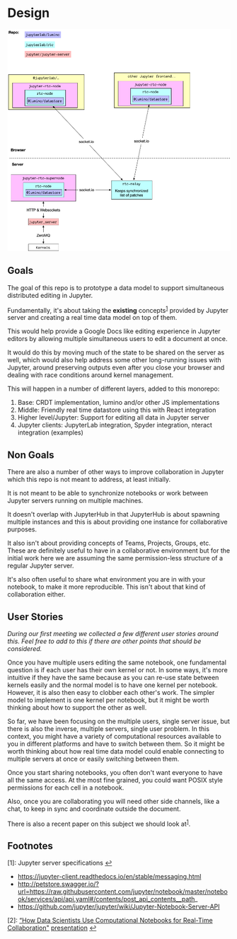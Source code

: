 # Design

![](./scratch/diagram.png)

## Goals

The goal of this repo is to prototype a data model to support simultaneous distributed
editing in Jupyter.

Fundamentally, it's about taking the **existing** concepts<sup id="a1">[1](#f1)</sup> provided by Jupyter server and creating a real time data model on top of them.

This would help provide a Google Docs like editing experience in Jupyter editors by
allowing multiple simultaneous users to edit a document at once.

It would do this by moving much of the state to be shared on the server as well,
which would also help address some other long-running issues with Jupyter, around
preserving outputs even after you close your browser and dealing with race conditions
around kernel management.


This will happen in a number of different layers, added to this monorepo:

1. Base: CRDT implementation, lumino and/or other JS implementations
2. Middle: Friendly real time datastore using this with React integration
3. Higher level/Jupyter: Support for editing all data in Jupyter server
4. Jupyter clients: JupyterLab integration, Spyder integration, nteract integration (examples)

## Non Goals

There are also a number of other ways to improve collaboration in Jupyter which this repo is not meant to address, at least initially.

It is not meant to be able to synchronize notebooks or work between Jupyter servers
running on multiple machines.

It doesn't overlap with JupyterHub in that JupyterHub is about spawning multiple instances and this is about providing one instance for collaborative purposes.

It also isn't about providing concepts of Teams, Projects, Groups, etc. These are definitely useful to have in a collaborative environment but for the initial work here we are assuming the same permission-less structure of a regular Jupyter server.

It's also often useful to share what environment you are in with your notebook, to make it more reproducible. This isn't about that kind of collaboration either.


## User Stories

*During our first meeting we collected a few different user stories around this. Feel free to add to this if there are other points that should be considered.*

Once you have multiple users editing the same notebook, one fundamental question is if each user has their own kernel or not. In some ways, it's more intuitive if they have the same because as you can re-use state between kernels easily and the normal model is to have one kernel per notebook. However, it is also then easy to clobber each other's work. The simpler model to implement is one kernel per notebook, but it might be worth thinking about how to support the other as well.

So far, we have been focusing on the multiple users, single server issue, but there is also the inverse, multiple servers, single user problem. In this context, you might have a variety of computational resources available to you in different platforms and have to switch between them. So it might be worth thinking about how real time data model could enable connecting to multiple servers at once or easily switching between them.

Once you start sharing notebooks, you often don't want everyone to have all the same access. At the most fine grained, you could want POSIX style permissions for each cell in a notebook.

Also, once you are collaborating you will need other side channels, like a chat, to keep in sync and coordinate outside the document.

There is also a recent paper on this subject we should look at<sup id="a2">[1](#f2)</sup>.

## Footnotes

<span id="f1">[1]: Jupyter server specifications</span> [↩](#a1)

- https://jupyter-client.readthedocs.io/en/stable/messaging.html
- http://petstore.swagger.io/?url=https://raw.githubusercontent.com/jupyter/notebook/master/notebook/services/api/api.yaml#/contents/post_api_contents__path_
- https://github.com/jupyter/jupyter/wiki/Jupyter-Notebook-Server-API


<span id="f2">[2]: [“How Data Scientists Use Computational Notebooks for Real-Time Collaboration"](https://dl.acm.org/doi/10.1145/3359141) [presentation](https://ipitweb.files.wordpress.com/2019/06/wang_ipit-1.pdf)</span> [↩](#a2)


